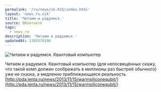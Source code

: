 ```yaml
---
permalink: '/ru/news/vk-815/index.html'
layout: 'news.ru.njk'
title: 'Читаем и радуемся.'
source: ВКонтакте
tags:
  - news_ru
description: 'Читаем и радуемся.'
updatedAt: 1385570196
---
```

![Читаем и радуемся. Квантовый компьютер](https://sun9-7.userapi.com/c6060/v6060833/3d45/BKQIa-nv2mA.jpg)

Читаем и радуемся. Квантовый компьютер (для непосвящённых скажу, что такой комп должен соображать в миллионы раз быстреё обычного) уже не сказка, а медленно приближающаяся реальность [http://pda.lenta.ru/news/2013/11/15/warmsiliconequbit/](http://pda.lenta.ru/news/2013/11/15/warmsiliconequbit/)
